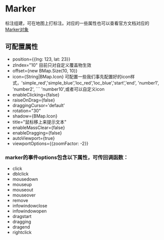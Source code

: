 # Marker
标注组建，可在地图上打标注。对应的一些属性也可以查看官方文档对应的[Marker对象](http://lbsyun.baidu.com/cms/jsapi/reference/jsapi_reference.html#a3b2)

## 可配置属性
- position={{lng: 123, lat: 23}}
- zIndex="10" 目前只对自定义覆盖物生效
- offset={new BMap.Size(10, 10)}
- icon={String|BMap.Icon} 可配置一些我们事先配置好的icon样式，'simple_red','simple_blue','loc_red','loc_blue','start','end', 'number1', 'number2', ``` 'number10',或者可以自定义icon
- enableClicking={false}
- raiseOnDrag={false}
- draggingCursor='default'
- rotation="30"
- shadow={BMap.Icon}
- title="鼠标移上来提示文本"
- enableMassClear={false}
- enableDragging={false}
- autoViewport={true}
- viewportOptions={{zoomFactor: -2}}

### marker的事件options包含以下属性，可传回调函数：
- click 
- dblclick 
- mousedown
- mouseup
- mouseout
- mouseover
- remove
- infowindowclose
- infowindowopen
- dragstart
- dragging
- dragend
- rightclick
